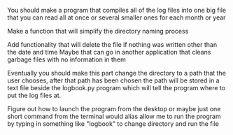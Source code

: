 You should make a program that compiles all of the log files into one big file that you can read all at once or several smaller ones for each month or year

Make a function that will simplify the directory naming process

Add functionality that will delete the file if nothing was written other than the date and time
    Maybe that can go in another application that cleans garbage files with no information in them

Eventually you should make this part change the directory to a path that the user chooses, after that path has been chosen the path will be stored in a text file beside the logbook.py program which will tell the program where to put the log files at.

Figure out how to launch the program from the desktop or maybe just one short command from the terminal
  would alias allow me to run the program by typing in something like "logbook" to change directory and run the file

